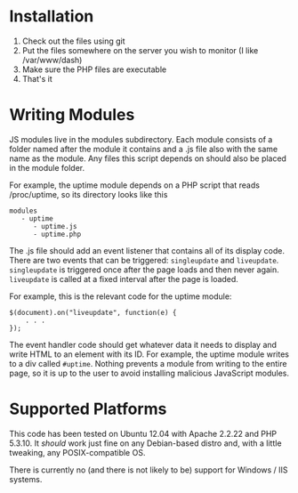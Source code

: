 Installation
============

1. Check out the files using git
2. Put the files somewhere on the server you wish to monitor (I like /var/www/dash)
3. Make sure the PHP files are executable
4. That's it

Writing Modules
===============

JS modules live in the modules subdirectory. Each module consists of a folder named after the module it contains and a .js file also with the same name as the module. Any files this script depends on should also be placed in the module folder.

For example, the uptime module depends on a PHP script that reads /proc/uptime, so its directory looks like this

    modules
       - uptime
          - uptime.js
          - uptime.php
          
The .js file should add an event listener that contains all of its display code. There are two events that can be triggered: `singleupdate` and `liveupdate`. `singleupdate` is triggered once after the page loads and then never again. `liveupdate` is called at a fixed interval after the page is loaded.

For example, this is the relevant code for the uptime module:

    $(document).on("liveupdate", function(e) {
        . . .
    });
    
The event handler code should get whatever data it needs to display and write HTML to an element with its ID. For example, the uptime module writes to a div called `#uptime`. Nothing prevents a module from writing to the entire page, so it is up to the user to avoid installing malicious JavaScript modules.

Supported Platforms
===================

This code has been tested on Ubuntu 12.04 with Apache 2.2.22 and PHP 5.3.10. It *should* work just fine on any Debian-based distro and, with a little tweaking, any POSIX-compatible OS.

There is currently no (and there is not likely to be) support for Windows / IIS systems.
